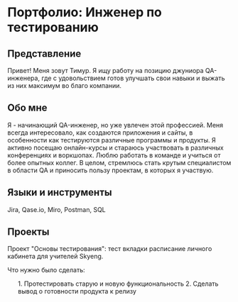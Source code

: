 # Портфолио: Инженер по тестированию

## Представление
Привет! Меня зовут Тимур. 
Я ищу работу на позицию джуниора QA-инженера, где с удовольствием готов улучшать свои навыки и выжать из них максимум во благо компании.

## Обо мне
Я - начинающий QA-инженер, но уже увлечен этой профессией. Меня всегда интересовало, как создаются приложения и сайты, в особенности как тестируются различные программы и продукты. Я активно посещаю онлайн-курсы и стараюсь участвовать в различных конференциях и воркшопах. Люблю работать в команде и учиться от более опытных коллег. В целом, стремлюсь стать крутым специалистом в области QA  и приносить пользу проектам, в которых я участвую.

## Языки и инструменты
Jira, Qase.io, Miro, Postman, SQL

## Проекты
<p>Проект "Основы тестирования": тест вкладки расписание личного кабинета для учителей Skyeng.</p>
<p>Что нужно было сделать:</p>
<ol>
1. Протестировать старую и новую функциональность 
2. Сделать вывод о готовности продукта к релизу 
</ol>

